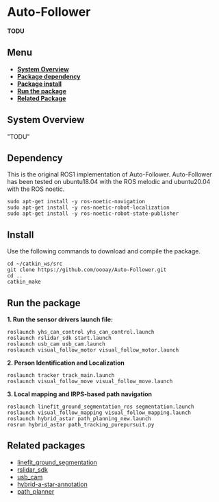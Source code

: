 # Auto-Follower
**TODU**

## Menu
- [**System Overview**](#system-overview)
- [**Package dependency**](#dependency)
- [**Package install**](#install)
- [**Run the package**](#run-the-package)
- [**Related Package**](#related-package)

## System Overview
"TODU" 

## Dependency
This is the original ROS1 implementation of Auto-Follower. Auto-Follower has been tested on ubuntu18.04 with the ROS melodic and ubuntu20.04 with the ROS noetic.  
```
sudo apt-get install -y ros-noetic-navigation
sudo apt-get install -y ros-noetic-robot-localization
sudo apt-get install -y ros-noetic-robot-state-publisher
```

## Install
Use the following commands to download and compile the package.

```
cd ~/catkin_ws/src
git clone https://github.com/oooay/Auto-Follower.git
cd ..
catkin_make
```

## Run the package
**1. Run the sensor drivers launch file:**  
```
roslaunch yhs_can_control yhs_can_control.launch  
roslaunch rslidar_sdk start.launch  
roslaunch usb_cam usb_cam.launch  
roslaunch visual_follow_motor visual_follow_motor.launch  
```
**2. Person Identification and Localization**  
```
roslaunch tracker track_main.launch  
roslaunch visual_follow_move visual_follow_move.launch  
```
**3. Local mapping and IRPS-based path navigation** 
```
roslaunch linefit_ground_segmentation_ros segmentation.launch  
roslaunch visual_follow_mapping visual_follow_mapping.launch  
roslaunch hybrid_astar path_planning_new.launch  
rosrun hybrid_astar path_tracking_purepursuit.py  
```

## Related packages
- [linefit_ground_segmentation](https://github.com/lorenwel/linefit_ground_segmentation)
- [rslidar_sdk](https://github.com/RoboSense-LiDAR/rslidar_sdk)
- [usb_cam](http://wiki.ros.org/usb_cam)
- [hybrid-a-star-annotation](https://github.com/teddyluo/hybrid-a-star-annotation)
- [path_planner](https://github.com/karlkurzer/path_planner)
